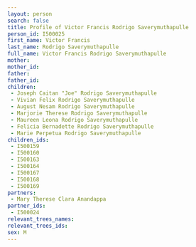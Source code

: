 ```yaml
---
layout: person
search: false
title: Profile of Victor Francis Rodrigo Saverymuthapulle
person_id: I500025
first_name: Victor Francis
last_name: Rodrigo Saverymuthapulle
full_name: Victor Francis Rodrigo Saverymuthapulle
mother: 
mother_id: 
father: 
father_id: 
children:
 - Joseph Caitan "Joe" Rodrigo Saverymuthapulle
 - Vivian Felix Rodrigo Saverymuthapulle
 - August Nesam Rodrigo Saverymuthapulle
 - Marjorie Therese Rodrigo Saverymuthapulle
 - Maureen Leona Rodrigo Saverymuthapulle
 - Felicia Bernadette Rodrigo Saverymuthapulle
 - Marie Perpetua Rodrigo Saverymuthapulle
children_ids:
 - I500159
 - I500160
 - I500163
 - I500164
 - I500167
 - I500168
 - I500169
partners:
 - Mary Therese Clara Anandappa
partner_ids:
 - I500024
relevant_trees_names:
relevant_trees_ids:
sex: M
---
```


